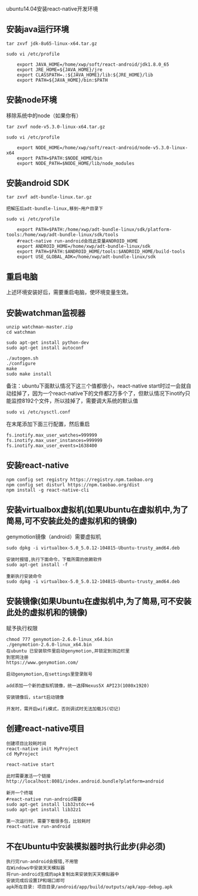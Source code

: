 ubuntu14.04安装react-native开发环境

## 安装java运行环境

	tar zxvf jdk-8u65-linux-x64.tar.gz

	sudo vi /etc/profile

		export JAVA_HOME=/home/xwp/soft/react-android/jdk1.8.0_65 
		export JRE_HOME=${JAVA_HOME}/jre   
		export CLASSPATH=.:${JAVA_HOME}/lib:${JRE_HOME}/lib   
		export PATH=${JAVA_HOME}/bin:$PATH 

## 安装node环境

移除系统中的node（如果你有）

	tar zxvf node-v5.3.0-linux-x64.tar.gz

	sudo vi /etc/profile

		export NODE_HOME=/home/xwp/soft/react-android/node-v5.3.0-linux-x64
		export PATH=$PATH:$NODE_HOME/bin
		export NODE_PATH=$NODE_HOME/lib/node_modules

## 安装android SDK

	tar zxvf adt-bundle-linux.tar.gz

	把解压后adt-bundle-linux,移到~用户目录下

	sudo vi /etc/profile

		export PATH=$PATH:/home/xwp/adt-bundle-linux/sdk/platform-tools:/home/xwp/adt-bundle-linux/sdk/tools
		#react-native run-android会找此变量ANDROID_HOME	
		export ANDROID_HOME=/home/xwp/adt-bundle-linux/sdk
		export PATH=$PATH:$ANDROID_HOME/tools:$ANDROID_HOME/build-tools
		export USE_GLOBAL_ADK=/home/xwp/adt-bundle-linux/sdk

## 重启电脑

上述环境安装好后，需要重启电脑，使环境变量生效。

## 安装watchman监视器

	unzip watchman-master.zip
	cd watchman	

	sudo apt-get install python-dev	
	sudo apt-get install autoconf

	./autogen.sh
	./configure
	make
	sudo make install

备注：ubuntu下面默认情况下这三个值都很小，react-native start时过一会就自动挂掉了，因为一个react-native下的文件都2万多个了，但默认情况下inotify只能监控8192个文件，所以挂掉了，需要调大系统的默认值

    sudo vi /etc/sysctl.conf

在末尾添加下面三行配置，然后重启

    fs.inotify.max_user_watches=999999
    fs.inotify.max_user_instances=999999
    fs.inotify.max_user_events=1638400



## 安装react-native

	npm config set registry https://registry.npm.taobao.org
	npm config set disturl https://npm.taobao.org/dist
	npm install -g react-native-cli

## 安装virtualbox虚拟机(如果Ubuntu在虚拟机中,为了简易,可不安装此处的虚拟机和的镜像)

genymotion镜像（android）需要虚拟机

	sudo dpkg -i virtualbox-5.0_5.0.12-104815-Ubuntu-trusty_amd64.deb

	安装时报错,执行下面命令，下载所需的依赖软件
	sudo apt-get install -f

	重新执行安装命令
	sudo dpkg -i virtualbox-5.0_5.0.12-104815-Ubuntu-trusty_amd64.deb

## 安装镜像(如果Ubuntu在虚拟机中,为了简易,可不安装此处的虚拟机和的镜像)
赋予执行权限

	chmod 777 genymotion-2.6.0-linux_x64.bin
	./genymotion-2.6.0-linux_x64.bin
	在ubuntu 已安装软件里启动genymotion,并锁定到测边栏里
	到官网注册
	https://www.genymotion.com/

	启动genymotion,在settings里登录账号

	add添加一个新的虚拟机镜像，统一选择Nexus5X API23(1080x1920)

	安装镜像后，start启动镜像

	开发时，需开启wifi模式，否则调试时无法加载JS(切记)

## 创建react-native项目

	创建项目比较耗时间
	react-native init MyProject
	cd MyProject

	react-native start

	此时需要激活一个链接
	http://localhost:8081/index.android.bundle?platform=android

	新开一个终端
	#react-native run-android需要
	sudo apt-get install lib32stdc++6
	sudo apt-get install lib32z1

	第一次运行时，需要下载很多包，比较耗时
	react-native run-android

## 不在Ubuntu中安装模拟器时执行此步(非必须)
	执行完run-android会报错,不用管
	在Windows中安装天天模拟器
	将run-android生成的apk复制出来安装到天天模拟器中
	安装完成后设置IP和端口即可
	apk所在目录: 项目目录/android/app/build/outputs/apk/app-debug.apk

